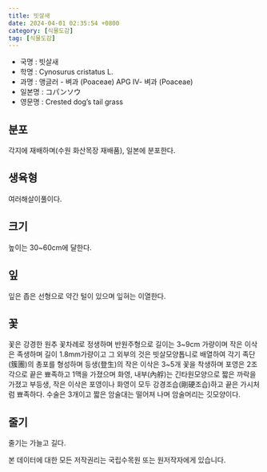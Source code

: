 ```yaml
---
title: 빗살새
date: 2024-04-01 02:35:54 +0800
category: [식물도감]
tag: [식물도감]
---
```




- 국명 : 빗살새
- 학명 : Cynosurus cristatus L.
- 과명 : 앵글러 - 벼과 (Poaceae) APG Ⅳ- 벼과 (Poaceae)
- 일본명 : コパンソウ
- 영문명 : Crested dog’s tail grass


## 분포
각지에 재배하며(수원 화산목장 재배품), 일본에 분포한다.
## 생육형
여러해살이풀이다.
## 크기
높이는 30~60cm에 달한다. 
## 잎
잎은 좁은 선형으로 약간 털이 있으며 잎혀는 이열한다. 
## 꽃
꽃은 강경한 원추 꽃차례로 정생하며 반원주형으로 길이는 3~9cm 가량이며 작은 이삭은 족생하며 길이 1.8mm가량이고 그 외부의 것은 빗살모양톱니로 배열하여 각기 족단(簇團)의 총포를 형성하며 등생(登生)의 작은 이삭은 3~5개 꽃을 착생하며 포영은 2조각으로 끝은 뾰족하고 1맥을 가졌으며 화영, 내부(內艀)는 긴타원모양으로 짧은 까락을 가졌고 부등생, 작은 이삭은 포영이나 화영이 모두 강경조습(剛硬조습)하고 끝은 가시처럼 뾰족하다. 수술은 3개이고 짧은 암술대는 떨어져 나며 암술머리는 깃모양이다.
## 줄기
줄기는 가늘고 길다.






본 데이터에 대한 모든 저작권리는 국립수목원 또는 원저작자에게 있습니다.
